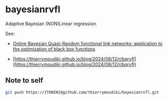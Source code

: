 # bayesianrvfl

Adaptive Bayesian (NON)Linear regression. 

See:

- [Online Bayesian Quasi-Random functional link networks; application to the optimization of black box functions](https://www.researchgate.net/publication/332292006_Online_Bayesian_Quasi-Random_functional_link_networks_application_to_the_optimization_of_black_box_functions)

- [https://thierrymoudiki.github.io/blog/2024/08/12/r/bqrvfl](https://thierrymoudiki.github.io/blog/2024/08/12/r/bqrvfl)
  

## Note to self

```bash
git push https://{TOKEN}@github.com/thierrymoudiki/bayesianrvfl.git
```
